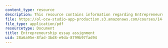 ```yaml
---
content_type: resource
description: This resource contains information regarding Entrepreneurship
file: https://ol-ocw-studio-app-production.s3.amazonaws.com/courses/14-73-the-challenge-of-world-poverty-spring-2011/28a6a95e8fad3bd8e9da8799b97fad94_MIT14_73S11_entre.pdf
file_type: application/pdf
resourcetype: Document
title: Entrepreneurship essay assignment
uid: 28a6a95e-8fad-3bd8-e9da-8799b97fad94
---
```

